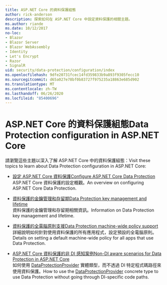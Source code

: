 ```yaml
---
title: ASP.NET Core 的資料保護組態
author: rick-anderson
description: 探索如何在 ASP.NET Core 中設定資料保護的相關主題。
ms.author: riande
ms.date: 10/12/2017
no-loc:
- Blazor
- Blazor Server
- Blazor WebAssembly
- Identity
- Let's Encrypt
- Razor
- SignalR
uid: security/data-protection/configuration/index
ms.openlocfilehash: 9dfe20731fcec14fd359833b9a893f9305fecc10
ms.sourcegitcommit: d65a027e78bf0b83727f975235a18863e685d902
ms.translationtype: MT
ms.contentlocale: zh-TW
ms.lasthandoff: 06/26/2020
ms.locfileid: "85400696"
---
```

# <a name="data-protection-configuration-in-aspnet-core"></a><span data-ttu-id="7f49f-103">ASP.NET Core 的資料保護組態</span><span class="sxs-lookup"><span data-stu-id="7f49f-103">Data Protection configuration in ASP.NET Core</span></span>

<span data-ttu-id="7f49f-104">請瀏覽這些主題以深入了解 ASP.NET Core 中的資料保護組態：</span><span class="sxs-lookup"><span data-stu-id="7f49f-104">Visit these topics to learn about Data Protection configuration in ASP.NET Core:</span></span>

* [<span data-ttu-id="7f49f-105">設定 ASP.NET Core 資料保護</span><span class="sxs-lookup"><span data-stu-id="7f49f-105">Configure ASP.NET Core Data Protection</span></span>](xref:security/data-protection/configuration/overview)  
  <span data-ttu-id="7f49f-106">ASP.NET Core 資料保護的設定概觀。</span><span class="sxs-lookup"><span data-stu-id="7f49f-106">An overview on configuring ASP.NET Core Data Protection.</span></span>

* [<span data-ttu-id="7f49f-107">資料保護的金鑰管理和存留期</span><span class="sxs-lookup"><span data-stu-id="7f49f-107">Data Protection key management and lifetime</span></span>](xref:security/data-protection/configuration/default-settings)  
  <span data-ttu-id="7f49f-108">資料保護的金鑰管理和存留期相關資訊。</span><span class="sxs-lookup"><span data-stu-id="7f49f-108">Information on Data Protection key management and lifetime.</span></span>

* [<span data-ttu-id="7f49f-109">資料保護的全電腦原則支援</span><span class="sxs-lookup"><span data-stu-id="7f49f-109">Data Protection machine-wide policy support</span></span>](xref:security/data-protection/configuration/machine-wide-policy)  
  <span data-ttu-id="7f49f-110">詳細說明如何針對使用資料保護的所有應用程式，設定預設的全電腦原則。</span><span class="sxs-lookup"><span data-stu-id="7f49f-110">Details on setting a default machine-wide policy for all apps that use Data Protection.</span></span>

* [<span data-ttu-id="7f49f-111">ASP.NET Core 資料保護的非 DI 感知案例</span><span class="sxs-lookup"><span data-stu-id="7f49f-111">Non-DI aware scenarios for Data Protection in ASP.NET Core</span></span>](xref:security/data-protection/configuration/non-di-scenarios)  
  <span data-ttu-id="7f49f-112">如何使用 [DataProtectionProvider](/dotnet/api/Microsoft.AspNetCore.DataProtection.DataProtectionProvider) 實體類型，而不透過 DI 特定程式碼路徑來使用資料保護。</span><span class="sxs-lookup"><span data-stu-id="7f49f-112">How to use the [DataProtectionProvider](/dotnet/api/Microsoft.AspNetCore.DataProtection.DataProtectionProvider) concrete type to use Data Protection without going through DI-specific code paths.</span></span>

